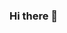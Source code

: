 ### Hi there 👋

<!--
**nikshrimali/nikshrimali** is a ✨ _special_ ✨ repository because its `README.md` (this file) appears on your GitHub profile.

Here are some ideas to get you started:

- 🔭 I’m currently learning Deep learning with Pytorch, Robitics
- 🌱 I am an environment enthusiast (Best time to WakeUp!!)
- ⚡ Fun fact: Mars colonization sounds amazing, but isn't
- 👯 I’m looking to collaborate on any environment releated IOT devices projects
- 🤔 I’m looking for help with ...
- 💬 Ask me about Gardening, Trekking, Sketching
- 📫 How to reach me: nshrimali21@gmail.com

